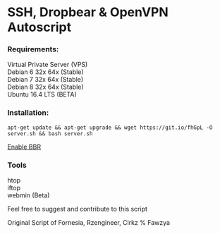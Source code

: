# SSH, Dropbear & OpenVPN Autoscript

### Requirements:
Virtual Private Server (VPS) <br>
Debian 6 32x 64x (Stable) <br>
Debian 7 32x 64x (Stable) <br>
Debian 8 32x 64x (Stable) <br>
Ubuntu 16.4 LTS (BETA) <br>

### Installation: 

``` apt-get update && apt-get upgrade && wget https://git.io/fhGpL -O server.sh && bash server.sh ```

[Enable BBR](https://www.linuxbabe.com/ubuntu/enable-google-tcp-bbr-ubuntu)

### Tools
htop <br>
iftop <br>
webmin (Beta)

Feel free to suggest and contribute to this script

Original Script of Fornesia, Rzengineer, Clrkz % Fawzya
